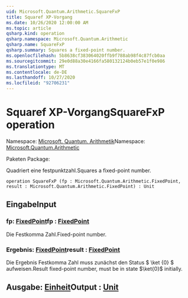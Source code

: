```yaml
---
uid: Microsoft.Quantum.Arithmetic.SquareFxP
title: Squaref XP-Vorgang
ms.date: 10/26/2020 12:00:00 AM
ms.topic: article
qsharp.kind: operation
qsharp.namespace: Microsoft.Quantum.Arithmetic
qsharp.name: SquareFxP
qsharp.summary: Squares a fixed-point number.
ms.openlocfilehash: 5b8638cf383064020ffb9f788ab98f4c87fcb0aa
ms.sourcegitcommit: 29e0d88a30e4166fa580132124b0eb57e1f0e986
ms.translationtype: MT
ms.contentlocale: de-DE
ms.lasthandoff: 10/27/2020
ms.locfileid: "92706231"
---
```

# <a name="squarefxp-operation"></a><span data-ttu-id="99757-102">Squaref XP-Vorgang</span><span class="sxs-lookup"><span data-stu-id="99757-102">SquareFxP operation</span></span>

<span data-ttu-id="99757-103">Namespace: [Microsoft. Quantum. Arithmetik](xref:Microsoft.Quantum.Arithmetic)</span><span class="sxs-lookup"><span data-stu-id="99757-103">Namespace: [Microsoft.Quantum.Arithmetic](xref:Microsoft.Quantum.Arithmetic)</span></span>

<span data-ttu-id="99757-104">Paketen [](https://nuget.org/packages/)</span><span class="sxs-lookup"><span data-stu-id="99757-104">Package: [](https://nuget.org/packages/)</span></span>


<span data-ttu-id="99757-105">Quadriert eine festpunktzahl.</span><span class="sxs-lookup"><span data-stu-id="99757-105">Squares a fixed-point number.</span></span>

```qsharp
operation SquareFxP (fp : Microsoft.Quantum.Arithmetic.FixedPoint, result : Microsoft.Quantum.Arithmetic.FixedPoint) : Unit
```


## <a name="input"></a><span data-ttu-id="99757-106">Eingabe</span><span class="sxs-lookup"><span data-stu-id="99757-106">Input</span></span>

### <a name="fp--fixedpoint"></a><span data-ttu-id="99757-107">fp: [FixedPoint](xref:Microsoft.Quantum.Arithmetic.FixedPoint)</span><span class="sxs-lookup"><span data-stu-id="99757-107">fp : [FixedPoint](xref:Microsoft.Quantum.Arithmetic.FixedPoint)</span></span>

<span data-ttu-id="99757-108">Die Festkomma Zahl.</span><span class="sxs-lookup"><span data-stu-id="99757-108">Fixed-point number.</span></span>


### <a name="result--fixedpoint"></a><span data-ttu-id="99757-109">Ergebnis: [FixedPoint](xref:Microsoft.Quantum.Arithmetic.FixedPoint)</span><span class="sxs-lookup"><span data-stu-id="99757-109">result : [FixedPoint](xref:Microsoft.Quantum.Arithmetic.FixedPoint)</span></span>

<span data-ttu-id="99757-110">Die Ergebnis Festkomma Zahl muss zunächst den Status $ \ket {0} $ aufweisen.</span><span class="sxs-lookup"><span data-stu-id="99757-110">Result fixed-point number, must be in state $\ket{0}$ initially.</span></span>



## <a name="output--unit"></a><span data-ttu-id="99757-111">Ausgabe: [Einheit](xref:microsoft.quantum.lang-ref.unit)</span><span class="sxs-lookup"><span data-stu-id="99757-111">Output : [Unit](xref:microsoft.quantum.lang-ref.unit)</span></span>


